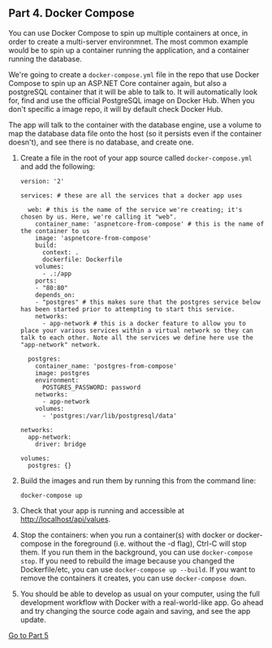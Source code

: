 ## Part 4. Docker Compose

You can use Docker Compose to spin up multiple containers at once, in order to create a multi-server environmnet. The most common example would be to spin up a container running the application, and a container running the database.

We're going to create a `docker-compose.yml` file in the repo that use Docker Compose to spin up an ASP.NET Core container again, but also a postgreSQL container that it will be able to talk to. It will automatically look for, find and use the official PostgreSQL image on Docker Hub. When you don't specific a image repo, it will by default check Docker Hub.

The app will talk to the container with the database engine, use a volume to map the database data file onto the host (so it persists even if the container doesn't), and see there is no database, and create one.

1. Create a file in the root of your app source called `docker-compose.yml` and add the following:

    ```
    version: '2'

    services: # these are all the services that a docker app uses

      web: # this is the name of the service we're creating; it's chosen by us. Here, we're calling it "web".
        container_name: 'aspnetcore-from-compose' # this is the name of the container to us
        image: 'aspnetcore-from-compose'
        build:
          context: .
          dockerfile: Dockerfile
        volumes:
          - .:/app
        ports:
        - "80:80"
        depends_on:
        - "postgres" # this makes sure that the postgres service below has been started prior to attempting to start this service.
        networks:
          - app-network # this is a docker feature to allow you to place your various services within a virtual network so they can talk to each other. Note all the services we define here use the "app-network" network.

      postgres:
        container_name: 'postgres-from-compose'
        image: postgres
        environment:
          POSTGRES_PASSWORD: password
        networks:
          - app-network
        volumes:
          - 'postgres:/var/lib/postgresql/data'

    networks:
      app-network:
        driver: bridge

    volumes:
      postgres: {}
    ```

1. Build the images and run them by running this from the command line:

    `docker-compose up`

1. Check that your app is running and accessible at [http://localhost/api/values](http://localhost/api/articles).

1. Stop the containers: when you run a container(s) with docker or docker-compose in the foreground (i.e. without the -d flag), Ctrl-C will stop them. If you run them in the background, you can use `docker-compose stop`. If you need to rebuild the image because you changed the Dockerfile/etc, you can use `docker-compose up --build`. If you want to remove the containers it creates, you can use `docker-compose down`.
 
1. You should be able to develop as usual on your computer, using the full development workflow with Docker with a real-world-like app. Go ahead and try changing the source code again and saving, and see the app update.

[Go to Part 5](README-part5.md)